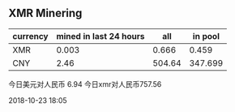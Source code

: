 ## XMR Minering

|currency|mined in last 24 hours|all|in pool|
|---|---|---|---|
|XMR|0.003|0.666|0.459|
|CNY|2.46|504.64|347.699|

今日美元对人民币 6.94	今日xmr对人民币757.56


2018-10-23 18:05